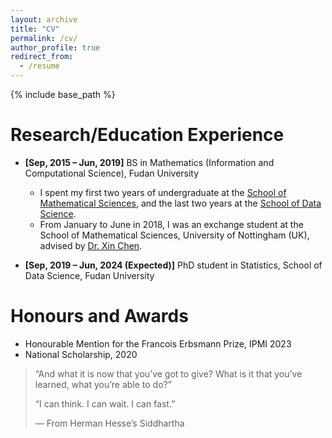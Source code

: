 ```yaml
---
layout: archive
title: "CV"
permalink: /cv/
author_profile: true
redirect_from:
  - /resume
---
```


{% include base_path %}

Research/Education Experience
======
* **[Sep, 2015 – Jun, 2019]** BS in Mathematics (Information and Computational Science), Fudan University
  * I spent my first two years of undergraduate at the [School of Mathematical Sciences](https://math.fudan.edu.cn/mathen/main.htm), and the last two years at the [School of Data Science](https://sds.fudan.edu.cn).
  * From January to June in 2018, I was an exchange student at the School of Mathematical Sciences, University of Nottingham (UK), advised by [Dr. Xin Chen](http://www.cs.nott.ac.uk/~pszxc/).

* **[Sep, 2019 – Jun, 2024 (Expected)]** PhD student in Statistics, School of Data Science, Fudan University



# Honours and Awards

- Honourable Mention for the Francois Erbsmann Prize, IPMI 2023
- National Scholarship, 2020





> “And what it is now that you’ve got to give? What is it that you’ve learned, what you’re able to do?”
>
> “I can think. I can wait. I can fast.”
>
> — From Herman Hesse’s Siddhartha


